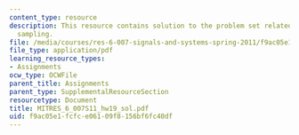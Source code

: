 ```yaml
---
content_type: resource
description: This resource contains solution to the problem set related to discrete-time
  sampling.
file: /media/courses/res-6-007-signals-and-systems-spring-2011/f9ac05e1fcfce06109f8156bf6fc40df_MITRES_6_007S11_hw19_sol.pdf
file_type: application/pdf
learning_resource_types:
- Assignments
ocw_type: OCWFile
parent_title: Assignments
parent_type: SupplementalResourceSection
resourcetype: Document
title: MITRES_6_007S11_hw19_sol.pdf
uid: f9ac05e1-fcfc-e061-09f8-156bf6fc40df
---
```

